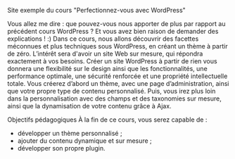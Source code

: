 Site exemple du cours "Perfectionnez-vous avec WordPress"

Vous allez me dire : que pouvez-vous nous apporter de plus par rapport au précédent cours WordPress ? Et vous avez bien raison de demander des explications ! :)
Dans ce cours, nous allons découvrir des facettes méconnues et plus techniques sous WordPress, en créant un thème à partir de zéro. L’intérêt sera d'avoir un site Web sur mesure, qui répondra exactement à vos besoins. Créer un site WordPress à partir de rien vous donnera une flexibilité sur le design ainsi que les fonctionnalités, une performance optimale, une sécurité renforcée et une propriété intellectuelle totale.
Vous créerez d’abord un thème, avec une page d’administration, ainsi que votre propre type de contenu personnalisé. Puis, vous irez plus loin dans la personnalisation avec des champs et des taxonomies sur mesure, ainsi que la dynamisation de votre contenu grâce à Ajax.

Objectifs pédagogiques
À la fin de ce cours, vous serez capable de :
- développer un thème personnalisé ;
- ajouter du contenu dynamique et sur mesure ;
- développer son propre plugin.

